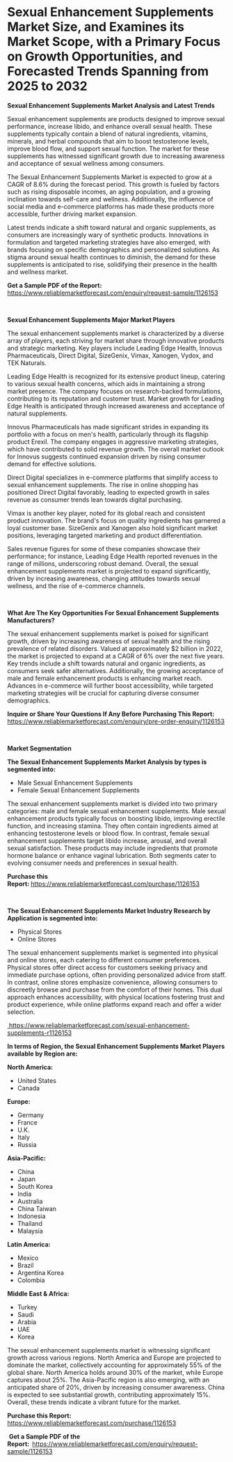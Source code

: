<p><h1>Sexual Enhancement Supplements Market Size, and Examines its Market Scope, with a Primary Focus on Growth Opportunities, and Forecasted Trends Spanning from 2025 to 2032</h1></p><p><strong>Sexual Enhancement Supplements Market Analysis and Latest Trends</strong></p>
<p><p>Sexual enhancement supplements are products designed to improve sexual performance, increase libido, and enhance overall sexual health. These supplements typically contain a blend of natural ingredients, vitamins, minerals, and herbal compounds that aim to boost testosterone levels, improve blood flow, and support sexual function. The market for these supplements has witnessed significant growth due to increasing awareness and acceptance of sexual wellness among consumers.</p><p>The Sexual Enhancement Supplements Market is expected to grow at a CAGR of 8.6% during the forecast period. This growth is fueled by factors such as rising disposable incomes, an aging population, and a growing inclination towards self-care and wellness. Additionally, the influence of social media and e-commerce platforms has made these products more accessible, further driving market expansion.</p><p>Latest trends indicate a shift toward natural and organic supplements, as consumers are increasingly wary of synthetic products. Innovations in formulation and targeted marketing strategies have also emerged, with brands focusing on specific demographics and personalized solutions. As stigma around sexual health continues to diminish, the demand for these supplements is anticipated to rise, solidifying their presence in the health and wellness market.</p></p>
<p><strong>Get a Sample PDF of the Report:&nbsp;</strong> <a href="https://www.reliablemarketforecast.com/enquiry/request-sample/1126153?utm_campaign=3098&utm_medium=2&utm_source=Github&utm_content=ia&utm_term=19042025&utm_id=sexual-enhancement-supplements">https://www.reliablemarketforecast.com/enquiry/request-sample/1126153</a></p>
<p>&nbsp;</p>
<p><strong>Sexual Enhancement Supplements Major Market Players</strong></p>
<p><p>The sexual enhancement supplements market is characterized by a diverse array of players, each striving for market share through innovative products and strategic marketing. Key players include Leading Edge Health, Innovus Pharmaceuticals, Direct Digital, SizeGenix, Vimax, Xanogen, Vydox, and TEK Naturals.</p><p>Leading Edge Health is recognized for its extensive product lineup, catering to various sexual health concerns, which aids in maintaining a strong market presence. The company focuses on research-backed formulations, contributing to its reputation and customer trust. Market growth for Leading Edge Health is anticipated through increased awareness and acceptance of natural supplements.</p><p>Innovus Pharmaceuticals has made significant strides in expanding its portfolio with a focus on men's health, particularly through its flagship product Erexil. The company engages in aggressive marketing strategies, which have contributed to solid revenue growth. The overall market outlook for Innovus suggests continued expansion driven by rising consumer demand for effective solutions.</p><p>Direct Digital specializes in e-commerce platforms that simplify access to sexual enhancement supplements. The rise in online shopping has positioned Direct Digital favorably, leading to expected growth in sales revenue as consumer trends lean towards digital purchasing.</p><p>Vimax is another key player, noted for its global reach and consistent product innovation. The brand's focus on quality ingredients has garnered a loyal customer base. SizeGenix and Xanogen also hold significant market positions, leveraging targeted marketing and product differentiation.</p><p>Sales revenue figures for some of these companies showcase their performance; for instance, Leading Edge Health reported revenues in the range of millions, underscoring robust demand. Overall, the sexual enhancement supplements market is projected to expand significantly, driven by increasing awareness, changing attitudes towards sexual wellness, and the rise of e-commerce channels.</p></p>
<p>&nbsp;</p>
<p><strong>What Are The Key Opportunities For Sexual Enhancement Supplements Manufacturers?</strong></p>
<p><p>The sexual enhancement supplements market is poised for significant growth, driven by increasing awareness of sexual health and the rising prevalence of related disorders. Valued at approximately $2 billion in 2022, the market is projected to expand at a CAGR of 6% over the next five years. Key trends include a shift towards natural and organic ingredients, as consumers seek safer alternatives. Additionally, the growing acceptance of male and female enhancement products is enhancing market reach. Advances in e-commerce will further boost accessibility, while targeted marketing strategies will be crucial for capturing diverse consumer demographics.</p></p>
<p><strong>Inquire or Share Your Questions If Any Before Purchasing This Report:</strong> <a href="https://www.reliablemarketforecast.com/enquiry/pre-order-enquiry/1126153?utm_campaign=3098&utm_medium=2&utm_source=Github&utm_content=ia&utm_term=19042025&utm_id=sexual-enhancement-supplements">https://www.reliablemarketforecast.com/enquiry/pre-order-enquiry/1126153</a></p>
<p>&nbsp;</p>
<p><strong>Market Segmentation</strong></p>
<p><strong>The Sexual Enhancement Supplements Market Analysis by types is segmented into:</strong></p>
<p><ul><li>Male Sexual Enhancement Supplements</li><li>Female Sexual Enhancement Supplements</li></ul></p>
<p><p>The sexual enhancement supplements market is divided into two primary categories: male and female sexual enhancement supplements. Male sexual enhancement products typically focus on boosting libido, improving erectile function, and increasing stamina. They often contain ingredients aimed at enhancing testosterone levels or blood flow. In contrast, female sexual enhancement supplements target libido increase, arousal, and overall sexual satisfaction. These products may include ingredients that promote hormone balance or enhance vaginal lubrication. Both segments cater to evolving consumer needs and preferences in sexual health.</p></p>
<p><strong>Purchase this Report:&nbsp;</strong><a href="https://www.reliablemarketforecast.com/purchase/1126153?utm_campaign=3098&utm_medium=2&utm_source=Github&utm_content=ia&utm_term=19042025&utm_id=sexual-enhancement-supplements">https://www.reliablemarketforecast.com/purchase/1126153</a></p>
<p>&nbsp;</p>
<p><strong>The Sexual Enhancement Supplements Market Industry Research by Application is segmented into:</strong></p>
<p><ul><li>Physical Stores</li><li>Online Stores</li></ul></p>
<p><p>The sexual enhancement supplements market is segmented into physical and online stores, each catering to different consumer preferences. Physical stores offer direct access for customers seeking privacy and immediate purchase options, often providing personalized advice from staff. In contrast, online stores emphasize convenience, allowing consumers to discreetly browse and purchase from the comfort of their homes. This dual approach enhances accessibility, with physical locations fostering trust and product experience, while online platforms expand reach and offer a wider selection.</p></p>
<p><a href="https://www.reliablemarketforecast.com/sexual-enhancement-supplements-r1126153?utm_campaign=3098&utm_medium=2&utm_source=Github&utm_content=ia&utm_term=19042025&utm_id=sexual-enhancement-supplements">&nbsp;https://www.reliablemarketforecast.com/sexual-enhancement-supplements-r1126153</a></p>
<p><strong>In terms of Region, the Sexual Enhancement Supplements Market Players available by Region are:</strong></p>
<p>
    <p> <strong> North America: </strong>
        <ul>
            <li>United States</li>
            <li>Canada</li>
        </ul>
        </p> 
    <p> <strong> Europe: </strong>
        <ul>
            <li>Germany</li>
            <li>France</li>
            <li>U.K.</li>
            <li>Italy</li>
            <li>Russia</li>
        </ul>
        </p> 
    <p> <strong> Asia-Pacific: </strong>
        <ul>
            <li>China</li>
            <li>Japan</li>
            <li>South Korea</li>
            <li>India</li>
            <li>Australia</li>
            <li>China Taiwan</li>
            <li>Indonesia</li>
            <li>Thailand</li>
            <li>Malaysia</li>
        </ul>
        </p> 
    <p> <strong> Latin America: </strong>
        <ul>
            <li>Mexico</li>
            <li>Brazil</li>
            <li>Argentina Korea</li>
            <li>Colombia</li>
        </ul>
        </p> 
    <p> <strong> Middle East & Africa: </strong>
        <ul>
            <li>Turkey</li>
            <li>Saudi</li>
            <li>Arabia</li>
            <li>UAE</li>
            <li>Korea</li>
        </ul>
    </p>
    </p>
<p><p>The sexual enhancement supplements market is witnessing significant growth across various regions. North America and Europe are projected to dominate the market, collectively accounting for approximately 55% of the global share. North America holds around 30% of the market, while Europe captures about 25%. The Asia-Pacific region is also emerging, with an anticipated share of 20%, driven by increasing consumer awareness. China is expected to see substantial growth, contributing approximately 15%. Overall, these trends indicate a vibrant future for the market.</p></p>
<p><strong>Purchase this Report: </strong><a href="https://www.reliablemarketforecast.com/purchase/1126153?utm_campaign=3098&utm_medium=2&utm_source=Github&utm_content=ia&utm_term=19042025&utm_id=sexual-enhancement-supplements">https://www.reliablemarketforecast.com/purchase/1126153</a></p>
<p>&nbsp;<strong>Get a Sample PDF of the Report:&nbsp;&nbsp;</strong><a href="https://www.reliablemarketforecast.com/enquiry/request-sample/1126153?utm_campaign=3098&utm_medium=2&utm_source=Github&utm_content=ia&utm_term=19042025&utm_id=sexual-enhancement-supplements">https://www.reliablemarketforecast.com/enquiry/request-sample/1126153</a></p>
<p><strong></strong></p>
<p><p></p><p></p><p></p></p>